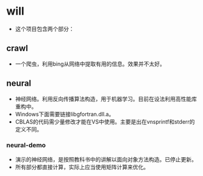 # will
* 这个项目包含两个部分：

## crawl
* 一个爬虫，利用bing从网络中提取有用的信息。效果并不太好。

## neural
* 神经网络。利用反向传播算法构造，用于机器学习。目前在设法利用高性能库重构中。
* Windows下面需要链接libgfortran.dll.a。
* CBLAS的代码需少量修改才能在VS中使用。主要是出在vnsprintf和stderr的定义不同。

### neural-demo
* 演示的神经网络，是按照教科书中的讲解以面向对象方法构造。已停止更新。
* 所有部分都直接计算，实际上应当使用矩阵计算来优化。
